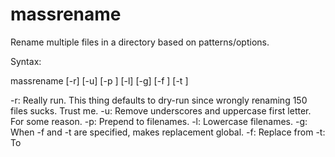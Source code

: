# massrename
Rename multiple files in a directory based on patterns/options.

Syntax:

  massrename [-r] [-u] [-p <pattern>] [-l] [-g] [-f <pattern>] [-t <pattern>]

-r: Really run. This thing defaults to dry-run since wrongly renaming 150 files sucks. Trust me.
-u: Remove underscores and uppercase first letter. For some reason.
-p: Prepend <pattern> to filenames.
-l: Lowercase filenames.
-g: When -f and -t are specified, makes replacement global.
-f: Replace from <pattern>
-t: To <pattern>

